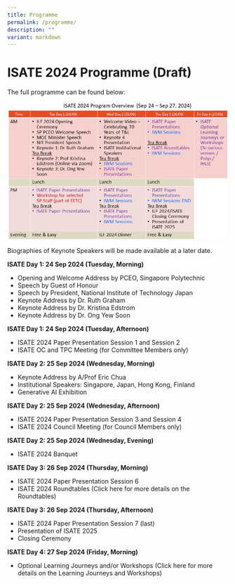 ```yaml
---
title: Programme
permalink: /programme/
description: ""
variant: markdown
---
```

# ISATE 2024 Programme (Draft)

The full programme can be found below:

![](/images/ISATE_2024___Program_Overview__based_on_Jan_16_deck_.jpg)


Biographies of Keynote Speakers will be made available at a later date.

**ISATE Day 1: 24 Sep 2024 (Tuesday, Morning)**
- Opening and Welcome Address by PCEO, Singapore Polytechnic
- Speech by Guest of Honour
- Speech by President, National Institute of Technology Japan
- Keynote Address by Dr. Ruth Graham
- Keynote Address by Dr. Kristina Edstrom
- Keynote Address by Dr. Ong Yew Soon

**ISATE Day 1: 24 Sep 2024 (Tuesday, Afternoon)**
- ISATE 2024 Paper Presentation Session 1 and Session 2
- ISATE OC and TPC Meeting (for Committee Members only)

**ISATE Day 2: 25 Sep 2024 (Wednesday, Morning)**
- Keynote Address by A/Prof Eric Chua
- Institutional Speakers: Singapore, Japan, Hong Kong, Finland
- Generative AI Exhibition

**ISATE Day 2: 25 Sep 2024 (Wednesday, Afternoon)**
- ISATE 2024 Paper Presentation Session 3 and Session 4
- ISATE 2024 Council Meeting (for Council Members only)

**ISATE Day 2: 25 Sep 2024 (Wednesday, Evening)**
- ISATE 2024 Banquet

<a name="26Sep2024"></a>
**ISATE Day 3: 26 Sep 2024 (Thursday, Morning)**
- ISATE 2024 Paper Presentation Session 6
- ISATE 2024 Roundtables (Click here for more details on the Roundtables)


**ISATE Day 3: 26 Sep 2024 (Thursday, Afternoon)**
- ISATE 2024 Paper Presentation Session 7 (last)
- Presentation of ISATE 2025
- Closing Ceremony

**ISATE Day 4: 27 Sep 2024 (Friday, Morning)**
- Optional Learning Journeys and/or Workshops (Click here for more details on the Learning Journeys and Workshops)
